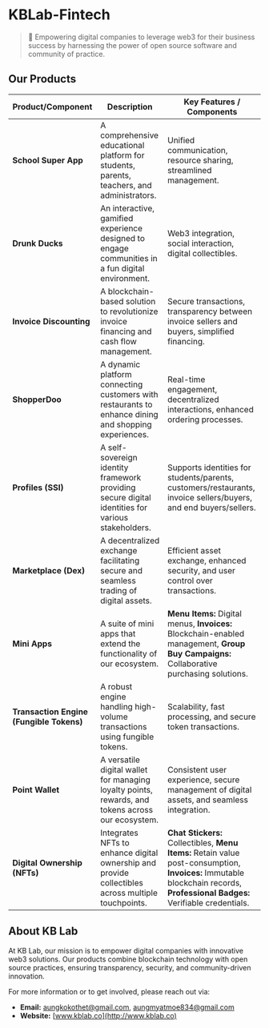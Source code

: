 # KBLab-Fintech

> 🚀 Empowering digital companies to leverage web3 for their business success by harnessing the power of open source software and community of practice.

## Our Products

| **Product/Component**                            | **Description**                                                                                                                                                                  | **Key Features / Components**                                                                                                                                                                                   |
|--------------------------------------------------|----------------------------------------------------------------------------------------------------------------------------------------------------------------------------------|------------------------------------------------------------------------------------------------------------------------------------------------------------------------------------------------------------------|
| **School Super App**                             | A comprehensive educational platform for students, parents, teachers, and administrators.                                                                                       | Unified communication, resource sharing, streamlined management.                                                                                                       |
| **Drunk Ducks**                                  | An interactive, gamified experience designed to engage communities in a fun digital environment.                                                                                 | Web3 integration, social interaction, digital collectibles.                                                                                                              |
| **Invoice Discounting**                          | A blockchain-based solution to revolutionize invoice financing and cash flow management.                                                                                          | Secure transactions, transparency between invoice sellers and buyers, simplified financing.                                                                              |
| **ShopperDoo**                                   | A dynamic platform connecting customers with restaurants to enhance dining and shopping experiences.                                                                            | Real-time engagement, decentralized interactions, enhanced ordering processes.                                                                                           |
| **Profiles (SSI)**                               | A self-sovereign identity framework providing secure digital identities for various stakeholders.                                                                               | Supports identities for students/parents, customers/restaurants, invoice sellers/buyers, and end buyers/sellers.                                                           |
| **Marketplace (Dex)**                            | A decentralized exchange facilitating secure and seamless trading of digital assets.                                                                                              | Efficient asset exchange, enhanced security, and user control over transactions.                                                                                         |
| **Mini Apps**                                    | A suite of mini apps that extend the functionality of our ecosystem.                                                                                                             | **Menu Items:** Digital menus, **Invoices:** Blockchain-enabled management, **Group Buy Campaigns:** Collaborative purchasing solutions.                                |
| **Transaction Engine (Fungible Tokens)**         | A robust engine handling high-volume transactions using fungible tokens.                                                                                                          | Scalability, fast processing, and secure token transactions.                                                                                                             |
| **Point Wallet**                                 | A versatile digital wallet for managing loyalty points, rewards, and tokens across our ecosystem.                                                                                 | Consistent user experience, secure management of digital assets, and seamless integration.                                                                               |
| **Digital Ownership (NFTs)**                     | Integrates NFTs to enhance digital ownership and provide collectibles across multiple touchpoints.                                                                                | **Chat Stickers:** Collectibles, **Menu Items:** Retain value post-consumption, **Invoices:** Immutable blockchain records, **Professional Badges:** Verifiable credentials. |


## About KB Lab

At KB Lab, our mission is to empower digital companies with innovative web3 solutions. Our products combine blockchain technology with open source practices, ensuring transparency, security, and community-driven innovation.

For more information or to get involved, please reach out via:
- **Email:** [aungkokothet@gmail.com](mailto:aungkokothet@gmail.com), [aungmyatmoe834@gmail.com](mailto:aungmyatmoe834@gmail.com)
- **Website:** [www.kblab.co](http://www.kblab.co)
